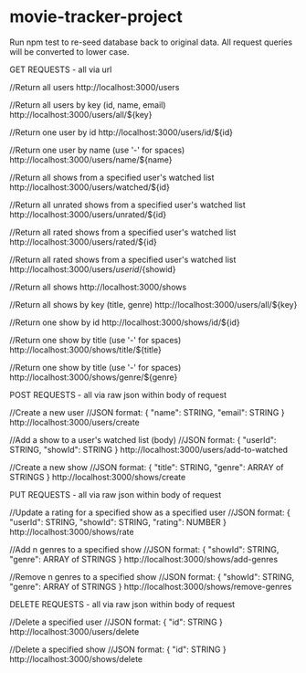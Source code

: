 # movie-tracker-project

Run npm test to re-seed database back to original data.
All request queries will be converted to lower case. 

GET REQUESTS - all via url

//Return all users 
http://localhost:3000/users

//Return all users by key (id, name, email)
http://localhost:3000/users/all/${key}

//Return one user by id
http://localhost:3000/users/id/${id}

//Return one user by name (use '-' for spaces)
http://localhost:3000/users/name/${name}

//Return all shows from a specified user's watched list
http://localhost:3000/users/watched/${id}

//Return all unrated shows from a specified user's watched list
http://localhost:3000/users/unrated/${id}

//Return all rated shows from a specified user's watched list
http://localhost:3000/users/rated/${id}

//Return all rated shows from a specified user's watched list
http://localhost:3000/users/${userid}/${showid}

//Return all shows
http://localhost:3000/shows

//Return all shows by key (title, genre)
http://localhost:3000/users/all/${key}

//Return one show by id
http://localhost:3000/shows/id/${id}

//Return one show by title (use '-' for spaces)
http://localhost:3000/shows/title/${title}

//Return one show by title (use '-' for spaces)
http://localhost:3000/shows/genre/${genre}




POST REQUESTS - all via raw json within body of request

//Create a new user
//JSON format:
{
    "name": STRING,
    "email": STRING
}
http://localhost:3000/users/create

//Add a show to a user's watched list (body)
//JSON format:
{
    "userId": STRING,
    "showId": STRING
}
http://localhost:3000/users/add-to-watched

//Create a new show
//JSON format:
{
    "title": STRING,
    "genre": ARRAY of STRINGS
}
http://localhost:3000/shows/create




PUT REQUESTS - all via raw json within body of request

//Update a rating for a specified show as a specified user
//JSON format:
{
    "userId": STRING,
    "showId": STRING,
    "rating": NUMBER
}
http://localhost:3000/shows/rate

//Add n genres to a specified show
//JSON format:
{
    "showId": STRING,
    "genre": ARRAY of STRINGS
}
http://localhost:3000/shows/add-genres

//Remove n genres to a specified show
//JSON format:
{
    "showId": STRING,
    "genre": ARRAY of STRINGS
}
http://localhost:3000/shows/remove-genres




DELETE REQUESTS - all via raw json within body of request

//Delete a specified user
//JSON format:
{
    "id": STRING
}
http://localhost:3000/users/delete

//Delete a specified show
//JSON format:
{
    "id": STRING
}
http://localhost:3000/shows/delete
